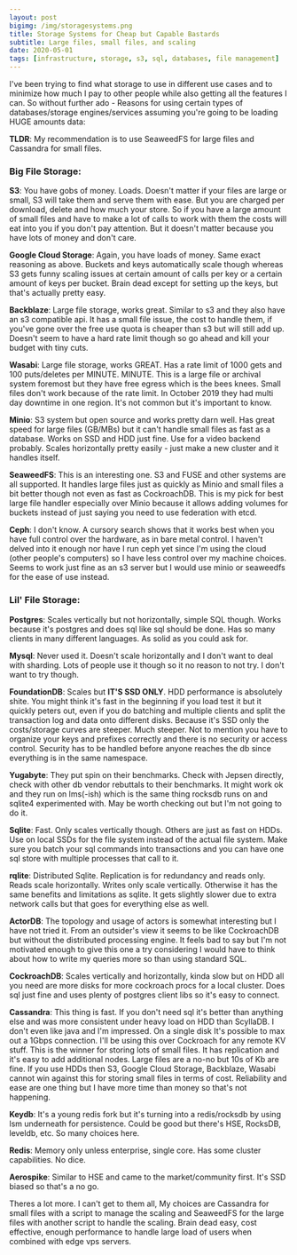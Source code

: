 ```yaml
---
layout: post
bigimg: /img/storagesystems.png
title: Storage Systems for Cheap but Capable Bastards
subtitle: Large files, small files, and scaling
date: 2020-05-01
tags: [infrastructure, storage, s3, sql, databases, file management]
---
```


I've been trying to find what storage to use in different use cases and to minimize how much I pay to other people while also getting all the features I can.  So without further ado - 
Reasons for using certain types of databases/storage engines/services assuming you're going to be loading HUGE amounts data:

**TLDR**: My recommendation is to use SeaweedFS for large files and Cassandra for small files.

### Big File Storage:
**S3**: You have gobs of money.  Loads.  Doesn't matter if your files are large or small, S3 will take them and serve them with ease.  But you are charged per download, delete and how much your store.  So if you have a large amount of small files and have to make a lot of calls to work with them the costs will eat into you if you don't pay attention.  But it doesn't matter because you have lots of money and don't care.

**Google Cloud Storage**: Again, you have loads of money.  Same exact reasoning as above.  Buckets and keys automatically scale though whereas S3 gets funny scaling issues at certain amount of calls per key or a certain amount of keys per bucket.  Brain dead except for setting up the keys, but that's actually pretty easy.

**Backblaze**:  Large file storage, works great.  Similar to s3 and they also have an s3 compatible api.  It has a small file issue, the cost to handle them, if you've gone over the free use quota is cheaper than s3 but will still add up.  Doesn't seem to have a hard rate limit though so go ahead and kill your budget with tiny cuts.

**Wasabi**: Large file storage, works GREAT.  Has a rate limit of 1000 gets and 100 puts/deletes per MINUTE.  MINUTE.  This is a large file or archival system foremost but they have free egress which is the bees knees.  Small files don't work because of the rate limit.  In October 2019 they had multi day downtime in one region.   It's not common but it's important to know.

**Minio**: S3 system but open source and works pretty darn well.  Has great speed for large files (GB/MBs) but it can't handle small files as fast as a database.  Works on SSD and HDD just fine.  Use for a video backend probably. Scales horizontally pretty easily - just make a new cluster and it handles itself.

**SeaweedFS**: This is an interesting one.  S3 and FUSE and other systems are all supported.  It handles large files just as quickly as Minio and small files a bit better though not even as fast as CockroachDB.  This is my pick for best large file handler especially over Minio because it allows adding volumes for buckets instead of just saying you need to use federation with etcd.

**Ceph**:  I don't know. A cursory search shows that it works best when you have full control over the hardware, as in bare metal control.  I haven't delved into it enough nor have I run ceph yet since I'm using the cloud (other people's computers) so I have less control over my machine choices. Seems to work just fine as an s3 server but I would use minio or seaweedfs for the ease of use instead.

### Lil' File Storage:

**Postgres**: Scales vertically but not horizontally, simple SQL though.  Works because it's postgres and does sql like sql should be done.  Has so many clients in many different languages.  As solid as you could ask for.

**Mysql**: Never used it. Doesn't scale horizontally and I don't want to deal with sharding.  Lots of people use it though so it no reason to not try.  I don't want to try though.

**FoundationDB**: Scales but **IT'S SSD ONLY**.  HDD performance is absolutely shite.  You might think it's fast in the beginning if you load test it but it quickly peters out, even if you do batching and multiple clients and split the transaction log and data onto different disks.  Because it's SSD only the costs/storage curves are steeper.  Much steeper.  Not to mention you have to organize your keys and prefixes correctly and there is no security or access control.  Security has to be handled before anyone reaches the db since everything is in the same namespace.

**Yugabyte**:  They put spin on their benchmarks.  Check with Jepsen directly, check with other db vendor rebuttals to their benchmarks.  It might work ok and they run on lms(-ish) which is the same thing rocksdb runs on and sqlite4 experimented with.  May be worth checking out but I'm not going to do it.

**Sqlite**: Fast.  Only scales vertically though.  Others are just as fast on HDDs. Use on local SSDs for the file system instead of the actual file system.  Make sure you batch your sql commands into transactions and you can have one sql store with multiple processes that call to it.

**rqlite**: Distributed Sqlite.  Replication is for redundancy and reads only. Reads scale horizontally.  Writes only scale vertically.  Otherwise it has the same benefits and limitations as sqlite.  It gets slightly slower due to extra network calls but that goes for everything else as well.

**ActorDB**: The topology and usage of actors is somewhat interesting but I have not tried it.  From an outsider's view it seems to be like CockroachDB but without the distributed processing engine.  It feels bad to say but I'm not motivated enough to give this one a try considering I would have to think about how to write my queries more so than using standard SQL.

**CockroachDB**: Scales vertically and horizontally, kinda slow but on HDD all you need are more disks for more cockroach procs for a local cluster.  Does sql just fine and uses plenty of postgres client libs so it's easy to connect.

**Cassandra**: This thing is fast.  If you don't need sql it's better than anything else and was more consistent under heavy load on HDD than ScyllaDB.  I don't even like java and I'm impressed. On a single disk It's possible to max out a 1Gbps connection.  I'll be using this over Cockroach for any remote KV stuff.  This is the winner for storing lots of small files.  It has replication and it's easy to add additional nodes.  Large files are a no-no but 10s of Kb are fine.  If you use HDDs then S3, Google Cloud Storage, Backblaze, Wasabi cannot win against this for storing small files in terms of cost.  Reliability and ease are one thing but I have more time than money so that's not happening.

**Keydb**: It's a young redis fork but it's turning into a redis/rocksdb by using lsm underneath for persistence.  Could be good but there's HSE, RocksDB, leveldb, etc.  So many choices here.

**Redis**: Memory only unless enterprise, single core.  Has some cluster capabilities.  No dice.

**Aerospike**: Similar to HSE and came to the market/community first.  It's SSD biased so that's a no go. 

Theres a lot more.  I can't get to them all, My choices are Cassandra for small files with a script to manage the scaling and SeaweedFS for the large files with another script to handle the scaling. Brain dead easy, cost effective, enough performance to handle large load of users when combined with edge vps servers.

